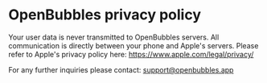 # OpenBubbles privacy policy

Your user data is never transmitted to OpenBubbles servers. All communication is directly between your phone and Apple's servers. Please refer to Apple's privacy policy here: https://www.apple.com/legal/privacy/

For any further inquiries please contact: [support@openbubbles.app](mailto:support@openbubbles.app)